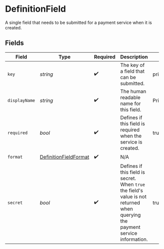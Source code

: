 # DefinitionField

A single field that needs to be submitted for a payment service when it is created.


## Fields

| Field                                                                                                                         | Type                                                                                                                          | Required                                                                                                                      | Description                                                                                                                   | Example                                                                                                                       |
| ----------------------------------------------------------------------------------------------------------------------------- | ----------------------------------------------------------------------------------------------------------------------------- | ----------------------------------------------------------------------------------------------------------------------------- | ----------------------------------------------------------------------------------------------------------------------------- | ----------------------------------------------------------------------------------------------------------------------------- |
| `key`                                                                                                                         | *string*                                                                                                                      | :heavy_check_mark:                                                                                                            | The key of a field that can be submitted.                                                                                     | private_api_key                                                                                                               |
| `displayName`                                                                                                                 | *string*                                                                                                                      | :heavy_check_mark:                                                                                                            | The human readable name for this field.                                                                                       | Private API key                                                                                                               |
| `required`                                                                                                                    | *bool*                                                                                                                        | :heavy_check_mark:                                                                                                            | Defines if this field is required when the service is created.                                                                | true                                                                                                                          |
| `format`                                                                                                                      | [DefinitionFieldFormat](./DefinitionFieldFormat.md)                                                                           | :heavy_check_mark:                                                                                                            | N/A                                                                                                                           |                                                                                                                               |
| `secret`                                                                                                                      | *bool*                                                                                                                        | :heavy_check_mark:                                                                                                            | Defines if this field is secret. When `true` the field's value is not returned when querying the payment service information. | true                                                                                                                          |